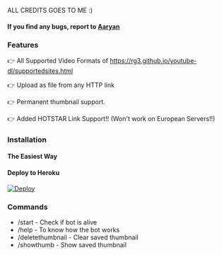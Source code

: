 ALL CREDITS GOES TO ME :)

#### If you find any bugs, report to [Aaryan](https://telegram.dog/itzmeaaryan)

### Features

👉 All Supported Video Formats of https://rg3.github.io/youtube-dl/supportedsites.html

👉 Upload as file from any HTTP link

👉 Permanent thumbnail support.

👉 Added HOTSTAR Link Support!!  (Won't work on European Servers!!)



### Installation

#### The Easiest Way


#### Deploy to Heroku

[![Deploy](https://www.herokucdn.com/deploy/button.svg)](https://www.heroku.com/deploy?template=https://github.com/jaugargg/URLuploader-With-Hotstar)

### Commands

* /start             - Check if bot is alive
* /help              - To know how the bot works
* /deletethumbnail   - Clear saved thumbnail
* /showthumb         - Show saved thumbnail
